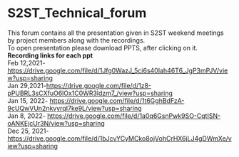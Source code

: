 # S2ST_Technical_forum
This forum contains all the presentation given in S2ST weekend meetings by project members along with the recordings.<br />
To open presentation please download PPTS, after clicking on it. <br />
**Recording links for each ppt** <br />
Feb 12,2021-https://drive.google.com/file/d/1Jfg0WazJ_5ci6s40Iah46T6_JgP3mPJV/view?usp=sharing  <br />
Jan 29,2021-https://drive.google.com/file/d/1z8-pPUBRL3sCXfuO6lOx1C0WR3ldzm7_/view?usp=sharing   <br />
Jan 15, 2022- https://drive.google.com/file/d/1t6GghBdFzA-9cUQwVUn2nkvyrqI7ke9L/view?usp=sharing <br />
Jan 8, 2022- https://drive.google.com/file/d/1a0q6GsnPwk9SO-CqtISN-oANKEjcUr3N/view?usp=sharing  <br />
Dec 25, 2021-https://drive.google.com/file/d/1bJcvYCyMCko8ojVohCrHX6jLJ4gDWmXe/view?usp=sharing  <br />

